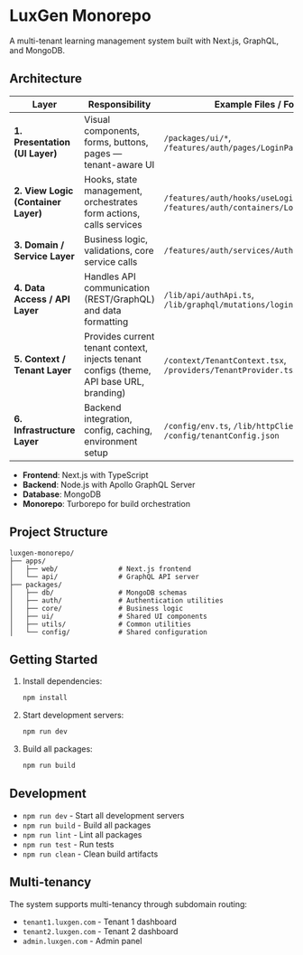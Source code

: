 # LuxGen Monorepo

A multi-tenant learning management system built with Next.js, GraphQL, and MongoDB.

## Architecture


| Layer                               | Responsibility                                                                          | Example Files / Folders                                                            |
| ----------------------------------- | --------------------------------------------------------------------------------------- | ---------------------------------------------------------------------------------- |
| **1. Presentation (UI Layer)**      | Visual components, forms, buttons, pages — tenant-aware UI                              | `/packages/ui/*`, `/features/auth/pages/LoginPage.tsx`                             |
| **2. View Logic (Container Layer)** | Hooks, state management, orchestrates form actions, calls services                      | `/features/auth/hooks/useLogin.ts`, `/features/auth/containers/LoginContainer.tsx` |
| **3. Domain / Service Layer**       | Business logic, validations, core service calls                                         | `/features/auth/services/AuthService.ts`                                           |
| **4. Data Access / API Layer**      | Handles API communication (REST/GraphQL) and data formatting                            | `/lib/api/authApi.ts`, `/lib/graphql/mutations/login.ts`                           |
| **5. Context / Tenant Layer**       | Provides current tenant context, injects tenant configs (theme, API base URL, branding) | `/context/TenantContext.tsx`, `/providers/TenantProvider.tsx`                      |
| **6. Infrastructure Layer**         | Backend integration, config, caching, environment setup                                 | `/config/env.ts`, `/lib/httpClient.ts`, `/config/tenantConfig.json`                |


- **Frontend**: Next.js with TypeScript
- **Backend**: Node.js with Apollo GraphQL Server
- **Database**: MongoDB
- **Monorepo**: Turborepo for build orchestration

## Project Structure

```
luxgen-monorepo/
├── apps/
│   ├── web/               # Next.js frontend
│   └── api/               # GraphQL API server
├── packages/
│   ├── db/                # MongoDB schemas
│   ├── auth/              # Authentication utilities
│   ├── core/              # Business logic
│   ├── ui/                # Shared UI components
│   ├── utils/             # Common utilities
│   └── config/            # Shared configuration
```

## Getting Started

1. Install dependencies:
   ```bash
   npm install
   ```

2. Start development servers:
   ```bash
   npm run dev
   ```

3. Build all packages:
   ```bash
   npm run build
   ```

## Development

- `npm run dev` - Start all development servers
- `npm run build` - Build all packages
- `npm run lint` - Lint all packages
- `npm run test` - Run tests
- `npm run clean` - Clean build artifacts

## Multi-tenancy

The system supports multi-tenancy through subdomain routing:
- `tenant1.luxgen.com` - Tenant 1 dashboard
- `tenant2.luxgen.com` - Tenant 2 dashboard
- `admin.luxgen.com` - Admin panel
